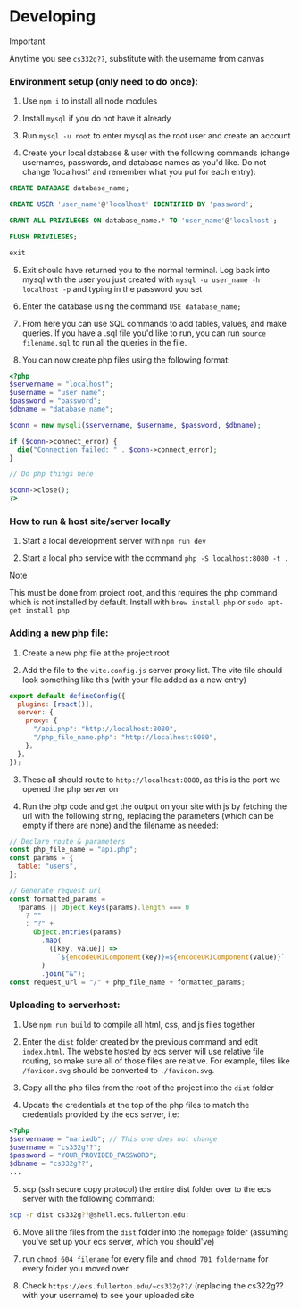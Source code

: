 # Developing

> [!IMPORTANT]  
> Anytime you see `cs332g??`, substitute with the username from canvas

### Environment setup (only need to do once):

1. Use `npm i` to install all node modules

1. Install `mysql` if you do not have it already

1. Run `mysql -u root` to enter mysql as the root user and create an account

1. Create your local database & user with the following commands (change usernames, passwords, and database names as you'd like. Do not change 'localhost' and remember what you put for each entry):

```sql
CREATE DATABASE database_name;

CREATE USER 'user_name'@'localhost' IDENTIFIED BY 'password';

GRANT ALL PRIVILEGES ON database_name.* TO 'user_name'@'localhost';

FLUSH PRIVILEGES;

exit
```

5. Exit should have returned you to the normal terminal. Log back into mysql with the user you just created with `mysql -u user_name -h localhost -p` and typing in the password you set

6. Enter the database using the command `USE database_name;`

7. From here you can use SQL commands to add tables, values, and make queries. If you have a .sql file you'd like to run, you can run `source filename.sql` to run all the queries in the file.

8. You can now create php files using the following format:

```php
<?php
$servername = "localhost";
$username = "user_name";
$password = "password";
$dbname = "database_name";

$conn = new mysqli($servername, $username, $password, $dbname);

if ($conn->connect_error) {
  die("Connection failed: " . $conn->connect_error);
}

// Do php things here

$conn->close();
?>
```

### How to run & host site/server locally

1. Start a local development server with `npm run dev`

1. Start a local php service with the command `php -S localhost:8080 -t .`

> [!NOTE]
> This must be done from project root, and this requires the php command which is not installed by default. Install with `brew install php` or `sudo apt-get install php`

### Adding a new php file:

1. Create a new php file at the project root

1. Add the file to the `vite.config.js` server proxy list. The vite file should look something like this (with your file added as a new entry)

```js
export default defineConfig({
  plugins: [react()],
  server: {
    proxy: {
      "/api.php": "http://localhost:8080",
      "/php_file_name.php": "http://localhost:8080",
    },
  },
});
```

3. These all should route to `http://localhost:8080`, as this is the port we opened the php server on

4. Run the php code and get the output on your site with js by fetching the url with the following string, replacing the parameters (which can be empty if there are none) and the filename as needed:

```js
// Declare route & parameters
const php_file_name = "api.php";
const params = {
  table: "users",
};

// Generate request url
const formatted_params =
  !params || Object.keys(params).length === 0
    ? ""
    : "?" +
      Object.entries(params)
        .map(
          ([key, value]) =>
            `${encodeURIComponent(key)}=${encodeURIComponent(value)}`
        )
        .join("&");
const request_url = "/" + php_file_name + formatted_params;
```

### Uploading to serverhost:

1. Use `npm run build` to compile all html, css, and js files together

1. Enter the `dist` folder created by the previous command and edit `index.html`. The website hosted by ecs server will use relative file routing, so make sure all of those files are relative. For example, files like `/favicon.svg` should be converted to `./favicon.svg`.

1. Copy all the php files from the root of the project into the `dist` folder

1. Update the credentials at the top of the php files to match the credentials provided by the ecs server, i.e:

```php
<?php
$servername = "mariadb"; // This one does not change
$username = "cs332g??";
$password = "YOUR_PROVIDED_PASSWORD";
$dbname = "cs332g??";
...
```

5. scp (ssh secure copy protocol) the entire dist folder over to the ecs server with the following command:

```bash
scp -r dist cs332g??@shell.ecs.fullerton.edu:
```

6. Move all the files from the `dist` folder into the `homepage` folder (assuming you've set up your ecs server, which you should've)

7. run `chmod 604 filename` for every file and `chmod 701 foldername` for every folder you moved over

8. Check `https://ecs.fullerton.edu/~cs332g??/` (replacing the cs322g?? with your username) to see your uploaded site
